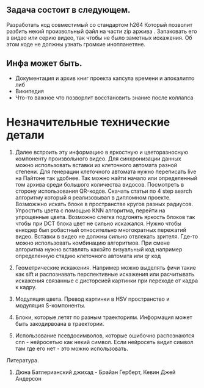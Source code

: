 ## Задача состоит в следующем. 
 Разработать код совместимый со стандартом h264 
 Который позволит разбить некий произвольный файл на части zip аржива . 
 Запаковать его в видео или серию видео, так чтобы не было заметных искажения.
 Об этом коде не должны узнать громкие инопланетяне.
 
 ## Инфа может быть.
 * Документация и архив книг проекта капсула времени и апокалипто либ
 * Википедия
 * Что-то важное что позворлит восстановить знание после коллапса

# Незначительные технические детали
1. Далее встроить эту информацию в яркостную и цветоразносную компоненту произвольного видео. 
 Для синхронизации данных можно использовать вставки из клеточного автомата разной степени. 
 Для генерации клеточного автомата нужно переписать live на Пайтоне так удобнее. 
 Так можно найти начало или определенный том архива среди большого количества видосов. 
 Посмотреть в сторону использования QR-кодов. Скачать статьи по 4 step search алгоритму который я реализовывал в дипломном проекте.
 Возможжно искать блоке в пространстве кругов разных радиусов.
 Упростить цвета с помощью KNN алгоритма, перейти на упрощенные цвета. 
 Возможно слегка подгонять яркость блоков так чтобы при DCT блока цвет не сильно искажался. 
 Нужно чтобы енкодер был робастный относительно многократных пережатий видео.
 Вставки в видео не должны сильно отвлекать зрителя. Где-то можно использовать комбинацию алгоритмов. 
 При смене алгоритма нужно вставлять какойто визуальный код например определенную стадию клеточного автомата или qr код
 
 2. Геометрические искажения. Например можно выделять фичи такие как sift и распознавать перспективные искажения или расчитывать искажения связанные 
 с дисторсией картинки при переходе от кадра к кадру.
 3. Модуляция цвета. Превод картинки в HSV пространство и модуляция S-компоненты. 
 4. Блоки, которые летят по разным траекториям. Информация может быть закодирвоана в траектории.
 5. Использование псевдосимволов, которые ошибочно распознаются cnn - нейросетью как некий символ. Если нейросеть видит символ там где его нет - это можно использовать.
 

Литература.

1. Дюна Батлерианский джихад - Брайан Герберт, Кевин Джей Андерсон
 
 


